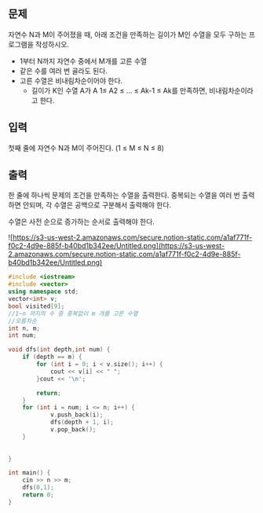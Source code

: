## 문제

자연수 N과 M이 주어졌을 때, 아래 조건을 만족하는 길이가 M인 수열을 모두 구하는 프로그램을 작성하시오.

- 1부터 N까지 자연수 중에서 M개를 고른 수열
- 같은 수를 여러 번 골라도 된다.
- 고른 수열은 비내림차순이어야 한다.
    - 길이가 K인 수열 A가 A 1≤ A2 ≤ ... ≤ Ak-1 ≤ Ak를 만족하면, 비내림차순이라고 한다.

## 입력

첫째 줄에 자연수 N과 M이 주어진다. (1 ≤ M ≤ N ≤ 8)

## 출력

한 줄에 하나씩 문제의 조건을 만족하는 수열을 출력한다. 중복되는 수열을 여러 번 출력하면 안되며, 각 수열은 공백으로 구분해서 출력해야 한다.

수열은 사전 순으로 증가하는 순서로 출력해야 한다.

![https://s3-us-west-2.amazonaws.com/secure.notion-static.com/a1af771f-f0c2-4d9e-885f-b40bd1b342ee/Untitled.png](https://s3-us-west-2.amazonaws.com/secure.notion-static.com/a1af771f-f0c2-4d9e-885f-b40bd1b342ee/Untitled.png)
```cpp
#include <iostream>
#include <vector>
using namespace std;
vector<int> v;
bool visited[9];
//1~n 까지의 수 중 중복없이 m 개를 고른 수열
//오름차순
int n, m;
int num;

void dfs(int depth,int num) {
	if (depth == m) {
		for (int i = 0; i < v.size(); i++) {
			cout << v[i] << " ";
		}cout << '\n';

		return;
	}
	for (int i = num; i <= n; i++) {
			v.push_back(i);
			dfs(depth + 1, i);
			v.pop_back();
	}
	
	
}

int main() {
	cin >> n >> m;
	dfs(0,1);
	return 0;
}
```
